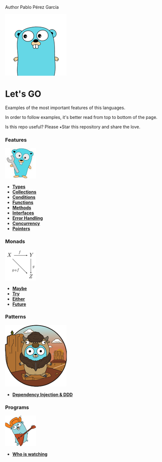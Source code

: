  Author Pablo Pérez García

![My image](img/gopher-main.png)    
 # Let's GO  
Examples of the most important features of this languages.

In order to follow examples, it's better read from top to bottom of the page.

Is this repo useful? Please ⭑Star this repository and share the love.

### Features
![My image](img/features.jpg)    

* **[Types](features/src/politrons/lang/Types_test.go)**
* **[Collections](features/src/politrons/lang/Collections_test.go)**
* **[Conditions](features/src/politrons/lang/Conditions_test.go)**
* **[Functions](features/src/politrons/lang/Functions_test.go)** 
* **[Methods](features/src/politrons/lang/Methods_test.go)**
* **[Interfaces](features/src/politrons/lang/Interfaces_test.go)**
* **[Error Handling](features/src/politrons/lang/ErrorHandling_test.go)**
* **[Concurrency](features/src/politrons/lang/Concurrency_test.go)**
* **[Pointers](features/src/politrons/lang/Pointers_test.go)**

### Monads
![My image](img/pure.png)    
* **[Maybe](features/src/politrons/monads/Maybe_test.go)**
* **[Try](features/src/politrons/monads/Try_test.go)**
* **[Either](features/src/politrons/monads/Either_test.go)**
* **[Future](features/src/politrons/monads/Future_test.go)**

### Patterns
![My image](img/pattern.png)    
* **[Dependency Injection & DDD](features/src/politrons/tools/DI)**

### Programs
![My image](img/programs.jpg)    

* **[Who is watching](https://github.com/politrons/Who-is-watching)**